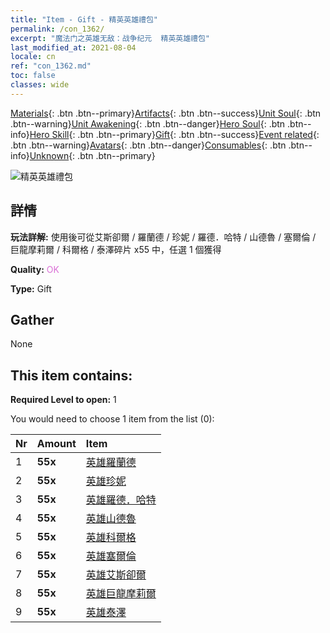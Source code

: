 ```yaml
---
title: "Item - Gift - 精英英雄禮包"
permalink: /con_1362/
excerpt: "魔法门之英雄无敌：战争纪元  精英英雄禮包"
last_modified_at: 2021-08-04
locale: cn
ref: "con_1362.md"
toc: false
classes: wide
---
```

 [Materials](/ItemsCN/){: .btn .btn--primary}[Artifacts](/ItemsCN/Artifacts/){: .btn .btn--success}[Unit Soul](/ItemsCN/UnitSoul/){: .btn .btn--warning}[Unit Awakening](/ItemsCN/UnitAwakening/){: .btn .btn--danger}[Hero Soul](/ItemsCN/HeroSoul/){: .btn .btn--info}[Hero Skill](/ItemsCN/HeroSkill/){: .btn .btn--primary}[Gift](/ItemsCN/Gift/){: .btn .btn--success}[Event related](/ItemsCN/Events/){: .btn .btn--warning}[Avatars](/ItemsCN/Avatars/){: .btn .btn--danger}[Consumables](/ItemsCN/Consumables/){: .btn .btn--info}[Unknown](/ItemsCN/Unknown/){: .btn .btn--primary}

 ![精英英雄禮包](/images/t/i_907065.png)

## 詳情
 **玩法詳解:** 使用後可從艾斯卻爾 / 羅蘭德 / 珍妮 / 羅德．哈特 / 山德魯 / 塞爾倫 / 巨龍摩莉爾 / 科爾格 / 泰澤碎片 x55 中，任選 1 個獲得

 **Quality:** <span style="color: #DA70D6">OK</span>

 **Type:** Gift

## Gather

  None

## This item contains:

 **Required Level to open:** 1

 You would need to choose 1 item from the list (0):

  | Nr | Amount |     Item    |
  |:---|:-------|:------------|
  | 1 |  **55x** | [英雄羅蘭德](/cn/Items/her_362/) |  | 
  | 2 |  **55x** | [英雄珍妮](/cn/Items/her_369/) |  | 
  | 3 |  **55x** | [英雄羅德．哈特](/cn/Items/her_370/) |  | 
  | 4 |  **55x** | [英雄山德魯](/cn/Items/her_371/) |  | 
  | 5 |  **55x** | [英雄科爾格](/cn/Items/her_374/) |  | 
  | 6 |  **55x** | [英雄塞爾倫](/cn/Items/her_383/) |  | 
  | 7 |  **55x** | [英雄艾斯卻爾](/cn/Items/her_388/) |  | 
  | 8 |  **55x** | [英雄巨龍摩莉爾](/cn/Items/her_390/) |  | 
  | 9 |  **55x** | [英雄泰澤](/cn/Items/her_393/) |  | 
